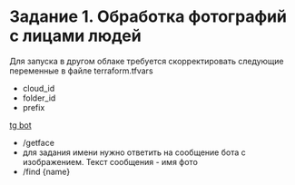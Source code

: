# Задание 1. Обработка фотографий с лицами людей

Для запуска в другом облаке требуется скорректировать следующие переменные в файле terraform.tfvars
* cloud_id
* folder_id
* prefix

[tg bot](https://t.me/vvot10_2023_bot)

* /getface
* для задания имени нужно ответить на сообщение бота с изображением. Текст сообщения - имя фото
* /find {name}
